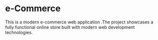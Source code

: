 # e-Commerce
This is a modern e-commerce web application .The project showcases a fully functional online store built with modern web development technologies.
